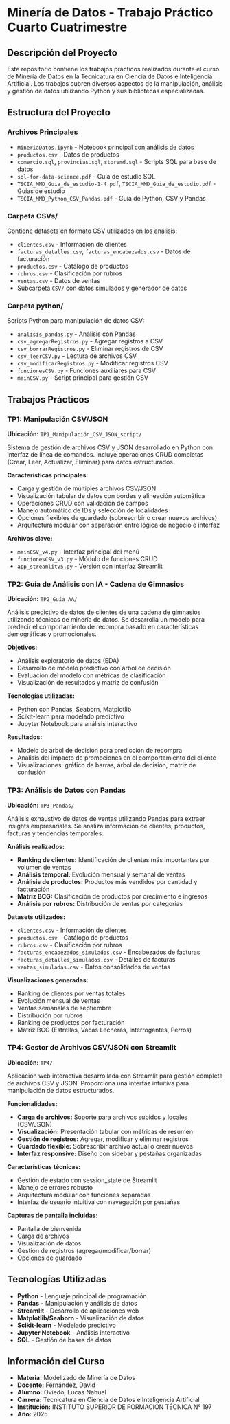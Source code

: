 # Minería de Datos - Trabajo Práctico Cuarto Cuatrimestre

## Descripción del Proyecto

Este repositorio contiene los trabajos prácticos realizados durante el curso de Minería de Datos en la Tecnicatura en Ciencia de Datos e Inteligencia Artificial. Los trabajos cubren diversos aspectos de la manipulación, análisis y gestión de datos utilizando Python y sus bibliotecas especializadas.

## Estructura del Proyecto

### Archivos Principales
- `MineriaDatos.ipynb` - Notebook principal con análisis de datos
- `productos.csv` - Datos de productos
- `comercio.sql`, `provincias.sql`, `storemd.sql` - Scripts SQL para base de datos
- `sql-for-data-science.pdf` - Guía de estudio SQL
- `TSCIA_MMD_Guia_de_estudio-1-4.pdf`, `TSCIA_MMD_Guia_de_estudio.pdf` - Guías de estudio
- `TSCIA_MMD_Python_CSV_Pandas.pdf` - Guía de Python, CSV y Pandas

### Carpeta CSVs/
Contiene datasets en formato CSV utilizados en los análisis:
- `clientes.csv` - Información de clientes
- `facturas_detalles.csv`, `facturas_encabezados.csv` - Datos de facturación
- `productos.csv` - Catálogo de productos
- `rubros.csv` - Clasificación por rubros
- `ventas.csv` - Datos de ventas
- Subcarpeta `CSV/` con datos simulados y generador de datos

### Carpeta python/
Scripts Python para manipulación de datos CSV:
- `analisis_pandas.py` - Análisis con Pandas
- `csv_agregarRegistros.py` - Agregar registros a CSV
- `csv_borrarRegistros.py` - Eliminar registros de CSV
- `csv_leerCSV.py` - Lectura de archivos CSV
- `csv_modificarRegistros.py` - Modificar registros CSV
- `funcionesCSV.py` - Funciones auxiliares para CSV
- `mainCSV.py` - Script principal para gestión CSV

## Trabajos Prácticos

### TP1: Manipulación CSV/JSON
**Ubicación:** `TP1_Manipulación_CSV_JSON_script/`

Sistema de gestión de archivos CSV y JSON desarrollado en Python con interfaz de línea de comandos. Incluye operaciones CRUD completas (Crear, Leer, Actualizar, Eliminar) para datos estructurados.

**Características principales:**
- Carga y gestión de múltiples archivos CSV/JSON
- Visualización tabular de datos con bordes y alineación automática
- Operaciones CRUD con validación de campos
- Manejo automático de IDs y selección de localidades
- Opciones flexibles de guardado (sobrescribir o crear nuevos archivos)
- Arquitectura modular con separación entre lógica de negocio e interfaz

**Archivos clave:**
- `mainCSV_v4.py` - Interfaz principal del menú
- `funcionesCSV_v3.py` - Módulo de funciones CRUD
- `app_streamlitV5.py` - Versión con interfaz Streamlit

### TP2: Guía de Análisis con IA - Cadena de Gimnasios
**Ubicación:** `TP2_Guía_AA/`

Análisis predictivo de datos de clientes de una cadena de gimnasios utilizando técnicas de minería de datos. Se desarrolla un modelo para predecir el comportamiento de recompra basado en características demográficas y promocionales.

**Objetivos:**
- Análisis exploratorio de datos (EDA)
- Desarrollo de modelo predictivo con árbol de decisión
- Evaluación del modelo con métricas de clasificación
- Visualización de resultados y matriz de confusión

**Tecnologías utilizadas:**
- Python con Pandas, Seaborn, Matplotlib
- Scikit-learn para modelado predictivo
- Jupyter Notebook para análisis interactivo

**Resultados:**
- Modelo de árbol de decisión para predicción de recompra
- Análisis del impacto de promociones en el comportamiento del cliente
- Visualizaciones: gráfico de barras, árbol de decisión, matriz de confusión

### TP3: Análisis de Datos con Pandas
**Ubicación:** `TP3_Pandas/`

Análisis exhaustivo de datos de ventas utilizando Pandas para extraer insights empresariales. Se analiza información de clientes, productos, facturas y tendencias temporales.

**Análisis realizados:**
- **Ranking de clientes:** Identificación de clientes más importantes por volumen de ventas
- **Análisis temporal:** Evolución mensual y semanal de ventas
- **Análisis de productos:** Productos más vendidos por cantidad y facturación
- **Matriz BCG:** Clasificación de productos por crecimiento e ingresos
- **Análisis por rubros:** Distribución de ventas por categorías

**Datasets utilizados:**
- `clientes.csv` - Información de clientes
- `productos.csv` - Catálogo de productos
- `rubros.csv` - Clasificación por rubros
- `facturas_encabezados_simulados.csv` - Encabezados de facturas
- `facturas_detalles_simulados.csv` - Detalles de facturas
- `ventas_simuladas.csv` - Datos consolidados de ventas

**Visualizaciones generadas:**
- Ranking de clientes por ventas totales
- Evolución mensual de ventas
- Ventas semanales de septiembre
- Distribución por rubros
- Ranking de productos por facturación
- Matriz BCG (Estrellas, Vacas Lecheras, Interrogantes, Perros)

### TP4: Gestor de Archivos CSV/JSON con Streamlit
**Ubicación:** `TP4/`

Aplicación web interactiva desarrollada con Streamlit para gestión completa de archivos CSV y JSON. Proporciona una interfaz intuitiva para manipulación de datos estructurados.

**Funcionalidades:**
- **Carga de archivos:** Soporte para archivos subidos y locales (CSV/JSON)
- **Visualización:** Presentación tabular con métricas de resumen
- **Gestión de registros:** Agregar, modificar y eliminar registros
- **Guardado flexible:** Sobrescribir archivo actual o crear nuevos
- **Interfaz responsive:** Diseño con sidebar y pestañas organizadas

**Características técnicas:**
- Gestión de estado con session_state de Streamlit
- Manejo de errores robusto
- Arquitectura modular con funciones separadas
- Interfaz de usuario intuitiva con navegación por pestañas

**Capturas de pantalla incluidas:**
- Pantalla de bienvenida
- Carga de archivos
- Visualización de datos
- Gestión de registros (agregar/modificar/borrar)
- Opciones de guardado

## Tecnologías Utilizadas

- **Python** - Lenguaje principal de programación
- **Pandas** - Manipulación y análisis de datos
- **Streamlit** - Desarrollo de aplicaciones web
- **Matplotlib/Seaborn** - Visualización de datos
- **Scikit-learn** - Modelado predictivo
- **Jupyter Notebook** - Análisis interactivo
- **SQL** - Gestión de bases de datos

## Información del Curso

- **Materia:** Modelizado de Minería de Datos
- **Docente:** Fernández, David
- **Alumno:** Oviedo, Lucas Nahuel
- **Carrera:** Tecnicatura en Ciencia de Datos e Inteligencia Artificial
- **Institución:** INSTITUTO SUPERIOR DE FORMACIÓN TÉCNICA N° 197
- **Año:** 2025
